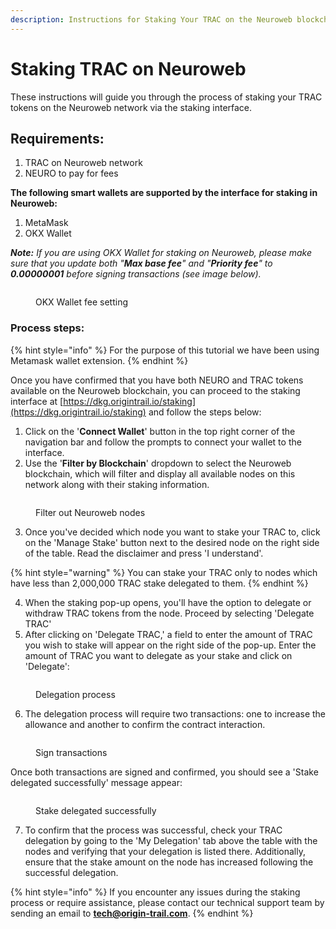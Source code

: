 ```yaml
---
description: Instructions for Staking Your TRAC on the Neuroweb blockchain
---
```


# Staking TRAC on Neuroweb

These instructions will guide you through the process of staking your TRAC tokens on the Neuroweb network via the staking interface.

## Requirements:

1. TRAC on Neuroweb network
2. NEURO to pay for fees



**The following smart wallets are supported by the interface for staking in Neuroweb:**

1. MetaMask
2. OKX Wallet

_**Note:** If you are using OKX Wallet for staking on Neuroweb, please make sure that you update both "**Max base fee**" and "**Priority fee**" to **0.00000001** before signing transactions (see image below)._



<figure><img src="../../.gitbook/assets/Screenshot 2024-08-30 at 11.13.29.png" alt=""><figcaption><p>OKX Wallet fee setting</p></figcaption></figure>

### Process steps:

{% hint style="info" %}
For the purpose of this tutorial we have been using Metamask wallet extension.
{% endhint %}

Once you have confirmed that you have both NEURO and TRAC tokens available on the Neuroweb blockchain, you can proceed to the staking interface at [https://dkg.origintrail.io/staking](https://dkg.origintrail.io/staking) and follow the steps below:

1. Click on the '**Connect Wallet**' button in the top right corner of the navigation bar and follow the prompts to connect your wallet to the interface.
2. Use the '**Filter by Blockchain**' dropdown to select the Neuroweb blockchain, which will filter and display all available nodes on this network along with their staking information.

<figure><img src="../../.gitbook/assets/Screenshot 2024-08-21 at 13.40.17 (1).png" alt=""><figcaption><p>Filter out Neuroweb nodes</p></figcaption></figure>

3. Once you've decided which node you want to stake your TRAC to, click on the 'Manage Stake' button next to the desired node on the right side of the table. Read the disclaimer and press 'I understand'.

{% hint style="warning" %}
You can stake your TRAC only to nodes which have less than 2,000,000 TRAC stake delegated to them.&#x20;
{% endhint %}

4. When the staking pop-up opens, you'll have the option to delegate or withdraw TRAC tokens from the node. Proceed by selecting 'Delegate TRAC'
5. After clicking on 'Delegate TRAC,' a field to enter the amount of TRAC you wish to stake will appear on the right side of the pop-up. Enter the amount of TRAC you want to delegate as your stake and click on 'Delegate':

<figure><img src="../../.gitbook/assets/Screenshot 2024-08-21 at 13.54.37.png" alt=""><figcaption><p>Delegation process</p></figcaption></figure>

6. The delegation process will require two transactions: one to increase the allowance and another to confirm the contract interaction.

<figure><img src="../../.gitbook/assets/Screenshot 2024-08-21 at 14.17.51.png" alt=""><figcaption><p>Sign transactions</p></figcaption></figure>

Once both transactions are signed and confirmed, you should see a 'Stake delegated successfully' message appear:

<figure><img src="../../.gitbook/assets/Screenshot 2024-08-21 at 12.59.52.png" alt=""><figcaption><p>Stake delegated successfully</p></figcaption></figure>

7. To confirm that the process was successful, check your TRAC delegation by going to the 'My Delegation' tab above the table with the nodes and verifying that your delegation is listed there. Additionally, ensure that the stake amount on the node has increased following the successful delegation.

{% hint style="info" %}
If you encounter any issues during the staking process or require assistance, please contact our technical support team by sending an email to **tech@origin-trail.com**.
{% endhint %}

